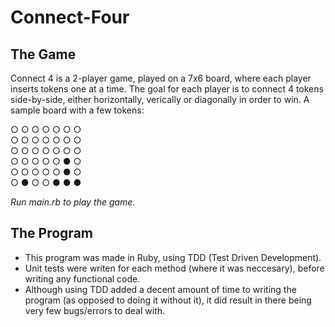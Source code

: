 # Connect-Four
## The Game

Connect 4 is a 2-player game, played on a 7x6 board, where each player inserts tokens one at a time. The goal for each player is to connect 4 tokens side-by-side, either horizontally, verically or diagonally in order to win. A sample board with a few tokens:

○ ○ ○ ○ ○ ○ ○ <br/>
○ ○ ○ ○ ○ ○ ○ <br/>
○ ○ ○ ○ ○ ○ ○ <br/>
○ ○ ○ ○ ○ ● ○ <br/>
○ ○ ○ ○ ○ ● ○ <br/>
○ ● ○ ○ ● ● ● <br/>

*Run main.rb to play the game.*

## The Program

- This program was made in Ruby, using TDD (Test Driven Development). 
- Unit tests were writen for each method (where it was neccesary), before writing any functional code. 
- Although using TDD added a decent amount of time to writing the program (as opposed to doing it without it), it did result in there being very few bugs/errors to deal with.
